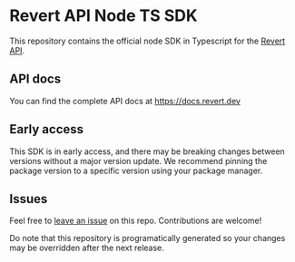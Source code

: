 # Revert API Node TS SDK 

This repository contains the official node SDK in Typescript for the [Revert API](https://github.com/revertinc/revert).

## API docs

You can find the complete API docs at https://docs.revert.dev 

## Early access 

This SDK is in early access, and there may be breaking changes between versions without a major version update. 
We recommend pinning the package version to a specific version using your package manager.

## Issues

Feel free to [leave an issue](https://github.com/revertinc/revert-node-ts/issues) on this repo. Contributions are welcome! 

Do note that this repository is programatically generated so your changes may be overridden after the next release. 
